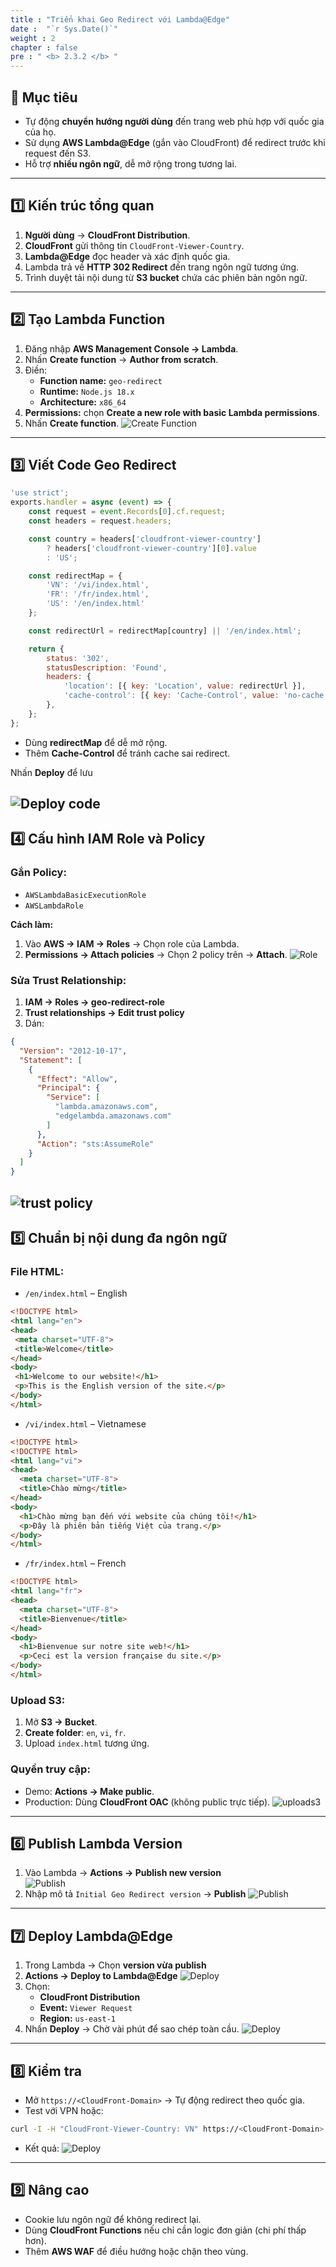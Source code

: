 ```yaml
---
title : "Triển khai Geo Redirect với Lambda@Edge"
date :  "`r Sys.Date()`" 
weight : 2
chapter : false
pre : " <b> 2.3.2 </b> "
---
```


## 🎯 Mục tiêu
- Tự động **chuyển hướng người dùng** đến trang web phù hợp với quốc gia của họ.  
- Sử dụng **AWS Lambda@Edge** (gắn vào CloudFront) để redirect trước khi request đến S3.  
- Hỗ trợ **nhiều ngôn ngữ**, dễ mở rộng trong tương lai.

---

## 1️⃣ **Kiến trúc tổng quan**

1. **Người dùng** → **CloudFront Distribution**.  
2. **CloudFront** gửi thông tin `CloudFront-Viewer-Country`.  
3. **Lambda@Edge** đọc header và xác định quốc gia.  
4. Lambda trả về **HTTP 302 Redirect** đến trang ngôn ngữ tương ứng.  
5. Trình duyệt tải nội dung từ **S3 bucket** chứa các phiên bản ngôn ngữ.  

---

## 2️⃣ **Tạo Lambda Function**

1. Đăng nhập **AWS Management Console → Lambda**.  
2. Nhấn **Create function** → **Author from scratch**.  
3. Điền:
   - **Function name:** `geo-redirect`  
   - **Runtime:** `Node.js 18.x`  
   - **Architecture:** `x86_64`  
4. **Permissions:** chọn **Create a new role with basic Lambda permissions**.  
5. Nhấn **Create function**.
![Create Function](/images/2.prerequisite/026-createfunction.png)
---

## 3️⃣ **Viết Code Geo Redirect**

```javascript
'use strict';
exports.handler = async (event) => {
    const request = event.Records[0].cf.request;
    const headers = request.headers;

    const country = headers['cloudfront-viewer-country']
        ? headers['cloudfront-viewer-country'][0].value
        : 'US';

    const redirectMap = {
        'VN': '/vi/index.html',
        'FR': '/fr/index.html',
        'US': '/en/index.html'
    };

    const redirectUrl = redirectMap[country] || '/en/index.html';

    return {
        status: '302',
        statusDescription: 'Found',
        headers: {
            'location': [{ key: 'Location', value: redirectUrl }],
            'cache-control': [{ key: 'Cache-Control', value: 'no-cache' }]
        },
    };
};
```

- Dùng **redirectMap** để dễ mở rộng.  
- Thêm **Cache-Control** để tránh cache sai redirect.  

Nhấn **Deploy** để lưu

![Deploy code](/images/2.prerequisite/027-deploycode.png)
---

## 4️⃣ **Cấu hình IAM Role và Policy**

### Gắn Policy:

- `AWSLambdaBasicExecutionRole`  
- `AWSLambdaRole`  

**Cách làm:**  
1. Vào **AWS → IAM → Roles** → Chọn role của Lambda.  
2. **Permissions → Attach policies** → Chọn 2 policy trên → **Attach**.
![Role](/images/2.prerequisite/028-Role.png)
### Sửa Trust Relationship:

1. **IAM → Roles → geo-redirect-role**  
2. **Trust relationships → Edit trust policy**  
3. Dán:

```json
{
  "Version": "2012-10-17",
  "Statement": [
    {
      "Effect": "Allow",
      "Principal": {
        "Service": [
          "lambda.amazonaws.com",
          "edgelambda.amazonaws.com"
        ]
      },
      "Action": "sts:AssumeRole"
    }
  ]
}
```
![trust policy](/images/2.prerequisite/029-trustpolicy.png)
---

## 5️⃣ **Chuẩn bị nội dung đa ngôn ngữ**

### File HTML:

- `/en/index.html` – English  
```html
<!DOCTYPE html>
<html lang="en">
<head>
 <meta charset="UTF-8">
 <title>Welcome</title>
</head>
<body>
 <h1>Welcome to our website!</h1>
 <p>This is the English version of the site.</p>
</body>
</html>

```
- `/vi/index.html` – Vietnamese  
```html
<!DOCTYPE html>
<!DOCTYPE html>
<html lang="vi">
<head>
  <meta charset="UTF-8">
  <title>Chào mừng</title>
</head>
<body>
  <h1>Chào mừng bạn đến với website của chúng tôi!</h1>
  <p>Đây là phiên bản tiếng Việt của trang.</p>
</body>
</html>
```
- `/fr/index.html` – French  
```html
<!DOCTYPE html>
<html lang="fr">
<head>
  <meta charset="UTF-8">
  <title>Bienvenue</title>
</head>
<body>
  <h1>Bienvenue sur notre site web!</h1>
  <p>Ceci est la version française du site.</p>
</body>
</html>

```
### Upload S3:

1. Mở **S3 → Bucket**.  
2. **Create folder**: `en`, `vi`, `fr`.  
3. Upload `index.html` tương ứng.  

### Quyền truy cập:

- Demo: **Actions → Make public**.  
- Production: Dùng **CloudFront OAC** (không public trực tiếp).
![uploads3](/images/2.prerequisite/030-uploads3.png)
---

## 6️⃣ **Publish Lambda Version**

1. Vào Lambda → **Actions → Publish new version**  
![Publish](/images/2.prerequisite/031-publish.png)
2. Nhập mô tả `Initial Geo Redirect version` → **Publish**
![Publish](/images/2.prerequisite/032-publish.png)

---

## 7️⃣ **Deploy Lambda@Edge**

1. Trong Lambda → Chọn **version vừa publish**
2. **Actions → Deploy to Lambda@Edge** 
![Deploy](/images/2.prerequisite/033-deploy.png)
3. Chọn:
   - **CloudFront Distribution**  
   - **Event:** `Viewer Request`  
   - **Region:** `us-east-1`  
4. Nhấn **Deploy** → Chờ vài phút để sao chép toàn cầu.
![Deploy](/images/2.prerequisite/034-deploy.png)
---
## 8️⃣ **Kiểm tra**

- Mở `https://<CloudFront-Domain>` → Tự động redirect theo quốc gia.  
- Test với VPN hoặc:

```bash
curl -I -H "CloudFront-Viewer-Country: VN" https://<CloudFront-Domain>
```

- Kết quả:
![Deploy](/images/2.prerequisite/035-result.png)
---

## 9️⃣ **Nâng cao**

- Cookie lưu ngôn ngữ để không redirect lại.  
- Dùng **CloudFront Functions** nếu chỉ cần logic đơn giản (chi phí thấp hơn).  
- Thêm **AWS WAF** để điều hướng hoặc chặn theo vùng.  
